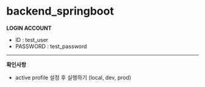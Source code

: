 # backend_springboot
<b>LOGIN ACCOUNT </b> <br>
* ID : test_user <br>
* PASSWORD : test_password <br>
<hr>

<b>확인사항</b><br>
* active profile 설정 후 실행하기 (local, dev, prod)
